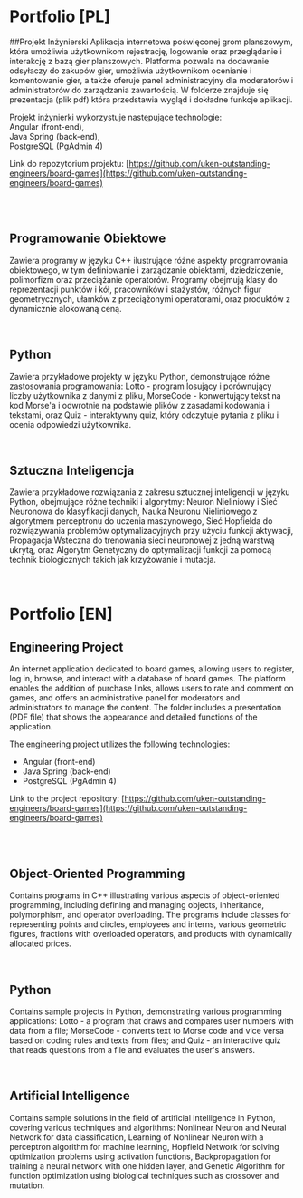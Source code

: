 # Portfolio [PL]
##Projekt Inżynierski 
Aplikacja internetowa poświęconej grom planszowym, która umożliwia użytkownikom rejestrację, logowanie oraz przeglądanie i interakcję z bazą gier planszowych. Platforma pozwala na dodawanie odsyłaczy do zakupów gier, umożliwia użytkownikom ocenianie i komentowanie gier, a także oferuje panel administracyjny dla moderatorów i administratorów do zarządzania zawartością. W folderze znajduje się prezentacja (plik pdf) która przedstawia wygląd i dokładne funkcje aplikacji.

Projekt inżynierki wykorzystuje następujące technologie: <br>
Angular (front-end), <br>
Java Spring (back-end),<br>
PostgreSQL (PgAdmin 4)

Link do repozytorium projektu: [https://github.com/uken-outstanding-engineers/board-games](https://github.com/uken-outstanding-engineers/board-games)

<br><br>

## Programowanie Obiektowe
Zawiera programy w języku C++ ilustrujące różne aspekty programowania obiektowego, w tym definiowanie i zarządzanie obiektami, dziedziczenie, polimorfizm oraz przeciążanie operatorów. Programy obejmują klasy do reprezentacji punktów i kół, pracowników i stażystów, różnych figur geometrycznych, ułamków z przeciążonymi operatorami, oraz produktów z dynamicznie alokowaną ceną.

<br>

## Python 
Zawiera przykładowe projekty w języku Python, demonstrujące różne zastosowania programowania: Lotto - program losujący i porównujący liczby użytkownika z danymi z pliku, MorseCode - konwertujący tekst na kod Morse'a i odwrotnie na podstawie plików z zasadami kodowania i tekstami, oraz Quiz - interaktywny quiz, który odczytuje pytania z pliku i ocenia odpowiedzi użytkownika.

<br>

## Sztuczna Inteligencja
Zawiera przykładowe rozwiązania z zakresu sztucznej inteligencji w języku Python, obejmujące różne techniki i algorytmy: Neuron Nieliniowy i Sieć Neuronowa do klasyfikacji danych, Nauka Neuronu Nieliniowego z algorytmem perceptronu do uczenia maszynowego, Sieć Hopfielda do rozwiązywania problemów optymalizacyjnych przy użyciu funkcji aktywacji, Propagacja Wsteczna do trenowania sieci neuronowej z jedną warstwą ukrytą, oraz Algorytm Genetyczny do optymalizacji funkcji za pomocą technik biologicznych takich jak krzyżowanie i mutacja.

<br>

# Portfolio [EN]

## Engineering Project
An internet application dedicated to board games, allowing users to register, log in, browse, and interact with a database of board games. The platform enables the addition of purchase links, allows users to rate and comment on games, and offers an administrative panel for moderators and administrators to manage the content. The folder includes a presentation (PDF file) that shows the appearance and detailed functions of the application.

The engineering project utilizes the following technologies: <br>
- Angular (front-end) <br>
- Java Spring (back-end) <br>
- PostgreSQL (PgAdmin 4)

Link to the project repository: [https://github.com/uken-outstanding-engineers/board-games](https://github.com/uken-outstanding-engineers/board-games)

<br><br>

## Object-Oriented Programming
Contains programs in C++ illustrating various aspects of object-oriented programming, including defining and managing objects, inheritance, polymorphism, and operator overloading. The programs include classes for representing points and circles, employees and interns, various geometric figures, fractions with overloaded operators, and products with dynamically allocated prices.

<br>

## Python
Contains sample projects in Python, demonstrating various programming applications: Lotto - a program that draws and compares user numbers with data from a file; MorseCode - converts text to Morse code and vice versa based on coding rules and texts from files; and Quiz - an interactive quiz that reads questions from a file and evaluates the user's answers.

<br>

## Artificial Intelligence
Contains sample solutions in the field of artificial intelligence in Python, covering various techniques and algorithms: Nonlinear Neuron and Neural Network for data classification, Learning of Nonlinear Neuron with a perceptron algorithm for machine learning, Hopfield Network for solving optimization problems using activation functions, Backpropagation for training a neural network with one hidden layer, and Genetic Algorithm for function optimization using biological techniques such as crossover and mutation.

